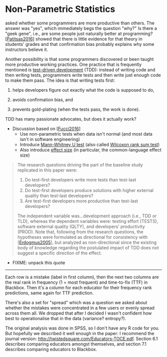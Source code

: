 # Non-Parametric Statistics

<span x="introduction"/> asked whether some programmers are more productive than others.
The answer was "yes",
which immediately begs the question "why?"
Is there a "geek gene",
i.e.,
are some people just naturally better at programming?
[[Patitsas2016](b:Patitsas2016)] showed that
there is little evidence for that theory in students' grades
and that confirmation bias probably explains why some instructors believe it.

Another possibility is that some programmers discovered or been taught
more productive working practices.
One practice that is frequently mentioned is [test-driven development](g:tdd) (TDD):
instead of writing code and then writing tests,
programmers write tests and then write just enough code to make them pass.
The idea is that writing tests first:

1.  helps developers figure out exactly what the code is supposed to do,

2.  avoids confirmation bias, and

3.  prevents gold-plating (when the tests pass, the work is done).

TDD has many passionate advocates, but does it actually work?

-   Discussion based on [[Fucci2016](b:Fucci2016)]
    -   Use non-parametric tests when data isn't normal (and most data isn't in software engineering)
    -   Introduce [Mann-Whitney U test](g:mann_whitney_u)
        (also called [Wilcoxon rank sum test](g:wilcoxon_rank_sum))
    -   Also introduce [effect size](g:effect_size)
        (in particular, the common-language effect size)

<blockquote>
The research questions driving the part of the baseline study replicated in this paper were:

1. Do test-first developers write more tests than test-last developers?
2.  Do test-first developers produce solutions with higher external quality than test-last developers?
3.  Are test-first developers more productive than test-last developers?

The independent variable was...development approach (i.e., TDD or TLD), whereas the dependent variables were:
testing effort (TESTS),
software external quality (QLTY),
and developers’ productivity (PROD).
Note that,
following from the research questions,
the hypotheses were formulated as directional for consistency with [[Erdogmus2005](b:Erdogmus2005)],
but analyzed as non-directional
since the existing body of knowledge regarding the postulated impact of TDD
does not suggest a specific direction of the effect.
</blockquote>

-   FIXME: unpack this quote

---

Each row is a mistake (label in first column),
then the next two columns are the real rank in frequency (1 = most frequent) and time-to-fix (TTF) in Blackbox.
Then it's a column for each educator for their frequency rank predictions,
same again for TTF prediction.

There's also a set for "spread"
which was a question we asked about whether the mistakes were concentrated in a few users or evenly spread across them all.
We dropped that after I decided I wasn't confident how best to operationalise that in the data (variance?  entropy?).

The original analysis was done in SPSS,
so I don't have any R code for you.
But hopefully we described it well enough in the paper:
I recommend the journal version: http://twistedsquare.com/Educators-TOCE.pdf.
Section 6.1 describes comparing educators amongst themselves,
and section 7.1 describes comparing educators to Blackbox.
